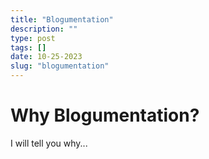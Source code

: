 ```yaml
---
title: "Blogumentation"
description: ""
type: post
tags: []
date: 10-25-2023
slug: "blogumentation"
---
```


# Why Blogumentation?
I will tell you why...
